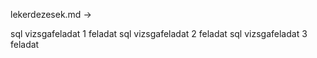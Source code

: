 lekerdezesek.md ->

sql vizsgafeladat 1 feladat
sql vizsgafeladat 2 feladat
sql vizsgafeladat 3 feladat
